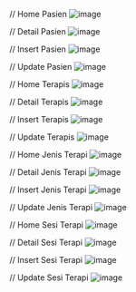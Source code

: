 // Home Pasien
![image](https://github.com/user-attachments/assets/3e2e940b-8841-41c9-8183-d26e2c1d8249)

// Detail Pasien
![image](https://github.com/user-attachments/assets/a5ba16f2-44ef-470b-b0c3-a8653ad29ac9)

// Insert Pasien
![image](https://github.com/user-attachments/assets/0c5c9ba2-a7a6-4e5c-bc62-e25b6ce56f85)

// Update Pasien
![image](https://github.com/user-attachments/assets/4f1d12c6-989d-466a-8583-a33afc179aa6)


// Home Terapis
![image](https://github.com/user-attachments/assets/222709e0-8ef4-4ca3-97f4-7eeb27f2e63b)

// Detail Terapis
![image](https://github.com/user-attachments/assets/860985b3-39c6-4022-ab57-13e2ede3698b)

// Insert Terapis
![image](https://github.com/user-attachments/assets/7bdde45a-5573-4c6f-8dfd-17271ae5dd5e)

// Update Terapis
![image](https://github.com/user-attachments/assets/9466d506-2d94-46f9-b88e-e93aef6f51f5)


// Home Jenis Terapi
![image](https://github.com/user-attachments/assets/d5ba7cb7-9a17-4ebe-a606-a3c390d74002)

// Detail Jenis Terapi
![image](https://github.com/user-attachments/assets/ea9e5758-7382-40b2-b18b-dc1fb92998b5)

// Insert Jenis Terapi
![image](https://github.com/user-attachments/assets/e59de97a-0614-4791-afb1-0a885a3afb39)

// Update Jenis Terapi
![image](https://github.com/user-attachments/assets/9659e0b6-da9f-4309-b0c3-a163cee0dbfb)


// Home Sesi Terapi
![image](https://github.com/user-attachments/assets/ad7b43ca-f2d8-4454-9db7-59c4ca05b0a5)

// Detail Sesi Terapi
![image](https://github.com/user-attachments/assets/0809194e-3a1f-4bd5-831a-4b0a9842c73e)

// Insert Sesi Terapi
![image](https://github.com/user-attachments/assets/d6ddcd0a-29f3-4889-bcef-a18d909e2ad8)

// Update Sesi Terapi
![image](https://github.com/user-attachments/assets/22302d15-5032-48b2-b3d6-40d334ee2886)
